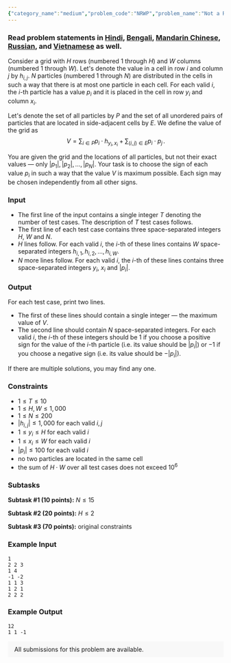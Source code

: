 ```yaml
---
{"category_name":"medium","problem_code":"NRWP","problem_name":"Not a Real World Problem","problemComponents":{"constraints":"","constraintsState":false,"subtasks":"","subtasksState":false,"inputFormat":"","inputFormatState":false,"outputFormat":"","outputFormatState":false,"sampleTestCases":{"0":{"id":1,"input":"1\r\n2 2 3\r\n1 4\r\n-1 -2\r\n1 1 3\r\n1 2 1\r\n2 2 2","output":"12\r\n1 1 -1","explanation":"","isDeleted":false}}},"video_editorial_url":"","languages_supported":{"0":"CPP14","1":"C","2":"JAVA","3":"PYTH 3.6","4":"CPP17","5":"PYTH","6":"PYP3","7":"CS2","8":"ADA","9":"PYPY","10":"TEXT","11":"PAS fpc","12":"NODEJS","13":"RUBY","14":"PHP","15":"GO","16":"HASK","17":"TCL","18":"PERL","19":"SCALA","20":"LUA","21":"kotlin","22":"BASH","23":"JS","24":"LISP sbcl","25":"rust","26":"PAS gpc","27":"BF","28":"CLOJ","29":"R","30":"D","31":"CAML","32":"FORT","33":"ASM","34":"swift","35":"FS","36":"WSPC","37":"LISP clisp","38":"SQL","39":"SCM guile","40":"PERL6","41":"ERL","42":"CLPS","43":"ICK","44":"NICE","45":"PRLG","46":"ICON","47":"COB","48":"SCM chicken","49":"PIKE","50":"SCM qobi","51":"ST","52":"SQLQ","53":"NEM"},"max_timelimit":1,"source_sizelimit":50000,"problem_author":"carre","problem_tester":null,"date_added":"18-03-2020","tags":{"0":"carre","1":"carre","2":"may20","3":"medium","4":"mincut","5":"physics"},"problem_difficulty_level":"Medium-Hard","best_tag":"Medium Hard","editorial_url":"https://discuss.codechef.com/problems/NRWP","time":{"view_start_date":1589189402,"submit_start_date":1589189402,"visible_start_date":1589189402,"end_date":1735669800},"is_direct_submittable":false,"problemDiscussURL":"https://discuss.codechef.com/search?q=NRWP","is_proctored":false,"visitedContests":{},"layout":"problem"}
---
```

### Read problem statements in [Hindi](https://www.codechef.com/download/translated/MAY20/hindi/NRWP.pdf), [Bengali](https://www.codechef.com/download/translated/MAY20/bengali/NRWP.pdf), [Mandarin Chinese](https://www.codechef.com/download/translated/MAY20/mandarin/NRWP.pdf), [Russian](https://www.codechef.com/download/translated/MAY20/russian/NRWP.pdf), and [Vietnamese](https://www.codechef.com/download/translated/MAY20/vietnamese/NRWP.pdf) as well.

Consider a grid with $H$ rows (numbered $1$ through $H$) and $W$ columns (numbered $1$ through $W$). Let's denote the value in a cell in row $i$ and column $j$ by $h_{i,j}$. $N$ particles (numbered $1$ through $N$) are distributed in the cells in such a way that there is at most one particle in each cell. For each valid $i$, the $i$-th particle has a value $p_i$ and it is placed in the cell in row $y_i$ and column $x_i$.

Let's denote the set of all particles by $P$ and the set of all unordered pairs of particles that are located in side-adjacent cells by $E$. We define the value of the grid as
$$V = \sum_{i \in P} p_i \cdot h_{y_i,x_i} + \sum_{(i,j) \in E} p_i \cdot p_j \,.$$

You are given the grid and the locations of all particles, but not their exact values ― only $\lvert p_1 \rvert, \lvert p_2 \rvert, \ldots, \lvert p_N \rvert$. Your task is to choose the sign of each value $p_i$ in such a way that the value $V$ is maximum possible. Each sign may be chosen independently from all other signs.

### Input
- The first line of the input contains a single integer $T$ denoting the number of test cases. The description of $T$ test cases follows.
- The first line of each test case contains three space-separated integers $H$, $W$ and $N$.
- $H$ lines follow. For each valid $i$, the $i$-th of these lines contains $W$ space-separated integers $h_{i,1}, h_{i,2}, \ldots, h_{i,W}$.
- $N$ more lines follow. For each valid $i$, the $i$-th of these lines contains three space-separated integers $y_i$, $x_i$ and $\lvert p_i \rvert$.

### Output
For each test case, print two lines.
- The first of these lines should contain a single integer ― the maximum value of $V$.
- The second line should contain $N$ space-separated integers. For each valid $i$, the $i$-th of these integers should be $1$ if you choose a positive sign for the value of the $i$-th particle (i.e. its value should be $\lvert p_i \rvert$) or $-1$ if you choose a negative sign (i.e. its value should be $-\lvert p_i \rvert$).

If there are multiple solutions, you may find any one.

### Constraints
- $1 \le T \le 10$
- $1 \le H, W \le 1,000$
- $1 \le N \le 200$
- $\lvert h_{i,j} \rvert \le 1,000$ for each valid $i, j$
- $1 \le y_i \le H$ for each valid $i$
- $1 \le x_i \le W$ for each valid $i$
- $\lvert p_i \rvert \le 100$ for each valid $i$
- no two particles are located in the same cell
- the sum of $H \cdot W$ over all test cases does not exceed $10^6$

### Subtasks
**Subtask #1 (10 points):** $N \le 15$

**Subtask #2 (20 points):** $H \le 2$

**Subtask #3 (70 points):** original constraints

### Example Input
```
1
2 2 3
1 4
-1 -2
1 1 3
1 2 1
2 2 2
```

### Example Output
```
12
1 1 -1
```

<aside style='background: #f8f8f8;padding: 10px 15px;'><div>All submissions for this problem are available.</div></aside>